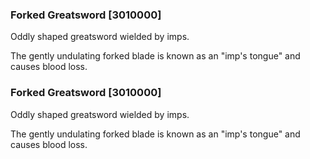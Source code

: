 ### Forked Greatsword [3010000]

Oddly shaped greatsword wielded by imps.

The gently undulating forked blade is known as an "imp's tongue" and causes blood loss.### Forked Greatsword [3010000]

Oddly shaped greatsword wielded by imps.

The gently undulating forked blade is known as an "imp's tongue" and causes blood loss.